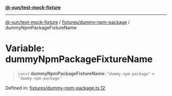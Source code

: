 [**@-xun/test-mock-fixture**](../../../README.md)

***

[@-xun/test-mock-fixture](../../../README.md) / [fixtures/dummy-npm-package](../README.md) / dummyNpmPackageFixtureName

# Variable: dummyNpmPackageFixtureName

> `const` **dummyNpmPackageFixtureName**: `"dummy-npm-package"` = `'dummy-npm-package'`

Defined in: [fixtures/dummy-npm-package.ts:12](https://github.com/Xunnamius/test-utils/blob/f98e631c6c1119fbde0ae47dd357cfe62eae579b/packages/test-mock-fixture/src/fixtures/dummy-npm-package.ts#L12)
